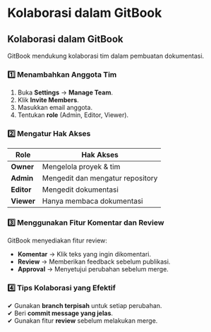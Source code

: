 # Kolaborasi dalam GitBook

## Kolaborasi dalam GitBook

GitBook mendukung kolaborasi tim dalam pembuatan dokumentasi.

### 1️⃣ Menambahkan Anggota Tim

1. Buka **Settings** → **Manage Team**.
2. Klik **Invite Members**.
3. Masukkan email anggota.
4. Tentukan **role** (Admin, Editor, Viewer).

### 2️⃣ Mengatur Hak Akses

| **Role**   | **Hak Akses**                    |
| ---------- | -------------------------------- |
| **Owner**  | Mengelola proyek & tim           |
| **Admin**  | Mengedit dan mengatur repository |
| **Editor** | Mengedit dokumentasi             |
| **Viewer** | Hanya membaca dokumentasi        |

### 3️⃣ Menggunakan Fitur Komentar dan Review

GitBook menyediakan fitur review:

* **Komentar** → Klik teks yang ingin dikomentari.
* **Review** → Memberikan feedback sebelum publikasi.
* **Approval** → Menyetujui perubahan sebelum merge.

### 4️⃣ Tips Kolaborasi yang Efektif

✔ Gunakan **branch terpisah** untuk setiap perubahan.\
✔ Beri **commit message yang jelas**.\
✔ Gunakan fitur **review** sebelum melakukan merge.
